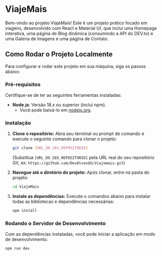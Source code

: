 # ViajeMais

Bem-vindo ao projeto ViajeMais! Este é um projeto prático focado em viagens, desenvolvido com React e Material UI, que inclui uma Homepage interativa, uma página de Blog dinâmica (consumindo a API do DEV.to) e uma Galeria de Imagens e uma página de Contato.

## Como Rodar o Projeto Localmente

Para configurar e rodar este projeto em sua máquina, siga os passos abaixo:

### Pré-requisitos

Certifique-se de ter as seguintes ferramentas instaladas:

* **Node.js**: Versão 18.x ou superior (inclui npm).
    * Você pode baixá-lo em [nodejs.org](https://nodejs.org/).

### Instalação

1.  **Clone o repositório:**
    Abra seu terminal ou prompt de comando e execute o seguinte comando para clonar o projeto:

    ```bash
    git clone [URL_DO_SEU_REPOSITORIO]
    ```
    (Substitua `[URL_DO_SEU_REPOSITORIO]` pela URL real do seu repositório Git, ex: `https://github.com/DevAlvesGG/Viajemais.git`)

2.  **Navegue até o diretório do projeto:**
    Após clonar, entre na pasta do projeto:

    ```bash
    cd ViajeMais
    ```

3.  **Instale as dependências:**
    Execute o comandos abaixo para instalar todas as bibliotecas e dependências necessárias:

    ```bash
    npm install
    ```

### Rodando o Servidor de Desenvolvimento

Com as dependências instaladas, você pode iniciar a aplicação em modo de desenvolvimento:

```bash
npm run dev
```